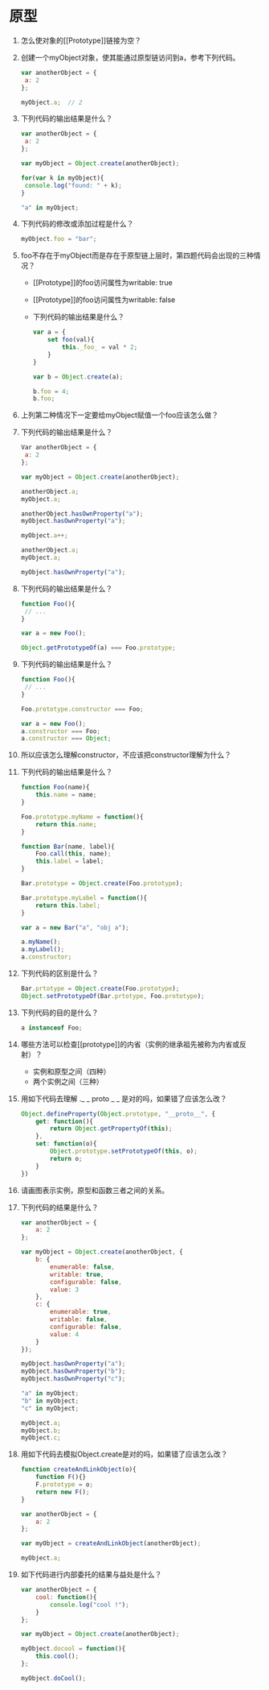 # 原型

1. 怎么使对象的[[Prototype]]链接为空？

2. 创建一个myObject对象，使其能通过原型链访问到a，参考下列代码。

   ```javascript
   var anotherObject = {
   	a: 2
   };
   
   myObject.a;	// 2
   ```

3. 下列代码的输出结果是什么？

   ```javascript
   var anotherObject = {
   	a: 2
   };
   
   var myObject = Object.create(anotherObject);
   
   for(var k in myObject){
   	console.log("found: " + k);
   }
   
   "a" in myObject;
   ```

4. 下列代码的修改或添加过程是什么？

   ```javascript
   myObject.foo = "bar";
   ```

5. foo不存在于myObject而是存在于原型链上层时，第四题代码会出现的三种情况？

   - [[Prototype]]的foo访问属性为writable: true

   - [[Prototype]]的foo访问属性为writable: false

   - 下列代码的输出结果是什么？

     ```javascript
     var a = {
         set foo(val){
             this._foo_ = val * 2;
         }
     }
     
     var b = Object.create(a);
     
     b.foo = 4;
     b.foo;
     ```

6. 上列第二种情况下一定要给myObject赋值一个foo应该怎么做？

7. 下列代码的输出结果是什么？

   ```javascript
   Var anotherObject = {
   	a: 2
   };
   
   var myObject = Object.create(anotherObject);
   
   anotherObject.a;
   myObject.a;
   
   anotherObject.hasOwnProperty("a");
   myObject.hasOwnProperty("a");
   
   myObject.a++;
   
   anotherObject.a;
   myObject.a;
   
   myObject.hasOwnProperty("a");
   ```

8. 下列代码的输出结果是什么？

   ```javascript
   function Foo(){
   	// ...
   }
   
   var a = new Foo();
   
   Object.getPrototypeOf(a) === Foo.prototype;
   ```

9. 下列代码的输出结果是什么？

   ```javascript
   function Foo(){
   	// ...
   }
   
   Foo.prototype.constructor === Foo;
   
   var a = new Foo();
   a.constructor === Foo;
   a.constructor === Object;
   ```

10. 所以应该怎么理解constructor，不应该把constructor理解为什么？

11. 下列代码的输出结果是什么？

    ```javascript
    function Foo(name){
    	this.name = name;
    }
    
    Foo.prototype.myName = function(){
        return this.name;
    }
    
    function Bar(name, label){
        Foo.call(this, name);
        this.label = label;
    }
    
    Bar.prototype = Object.create(Foo.prototype);
    
    Bar.prototype.myLabel = function(){
        return this.label;
    }
    
    var a = new Bar("a", "obj a");
    
    a.myName();
    a.myLabel();
    a.constructor;
    ```

12. 下列代码的区别是什么？

    ```javascript
    Bar.prtotype = Object.create(Foo.prototype);
    Object.setPrototypeOf(Bar.prtotype, Foo.prototype);
    ```

13. 下列代码的目的是什么？

    ```javascript
    a instanceof Foo;
    ```

14. 哪些方法可以检查[[prototype]]的内省（实例的继承祖先被称为内省或反射）？

    - 实例和原型之间（四种）
    - 两个实例之间（三种）

15. 用如下代码去理解 ._ _ proto _ _ 是对的吗，如果错了应该怎么改？

    ```javascript
    Object.defineProperty(Object.prototype, "__proto__", {
        get: function(){
            return Object.getPropertyOf(this);
        },
        set: function(o){
        	Object.prototype.setPrototypeOf(this, o);
            return o;
    	}
    })
    ```

16. 请画图表示实例，原型和函数三者之间的关系。

17. 下列代码的结果是什么？

    ```javascript
    var anotherObject = {
        a: 2
    };
    
    var myObject = Object.create(anotherObject, {
        b: {
            enumerable: false,
            writable: true,
            configurable: false,
            value: 3
        },
        c: {
            enumerable: true,
            writable: false,
            configurable: false,
            value: 4
        }
    });
    
    myObject.hasOwnProperty("a");
    myObject.hasOwnProperty("b");
    myObject.hasOwnProperty("c");
    
    "a" in myObject;
    "b" in myObject;
    "c" in myObject;
    
    myObject.a;
    myObject.b;
    myObject.c;
    ```

18. 用如下代码去模拟Object.create是对的吗，如果错了应该怎么改？

    ```javascript
    function createAndLinkObject(o){
        function F(){}
        F.prototype = o;
        return new F();
    }
    
    var anotherObject = {
        a: 2
    };
    
    var myObject = createAndLinkObject(anotherObject);
    
    myObject.a;
    ```

19. 如下代码进行内部委托的结果与益处是什么？

    ```javascript
    var anotherObject = {
    	cool: function(){
    		console.log("cool !");
    	}
    };
    
    var myObject = Object.create(anotherObject);
    
    myObject.docool = function(){
        this.cool();
    };
    
    myObject.doCool();
    ```

    